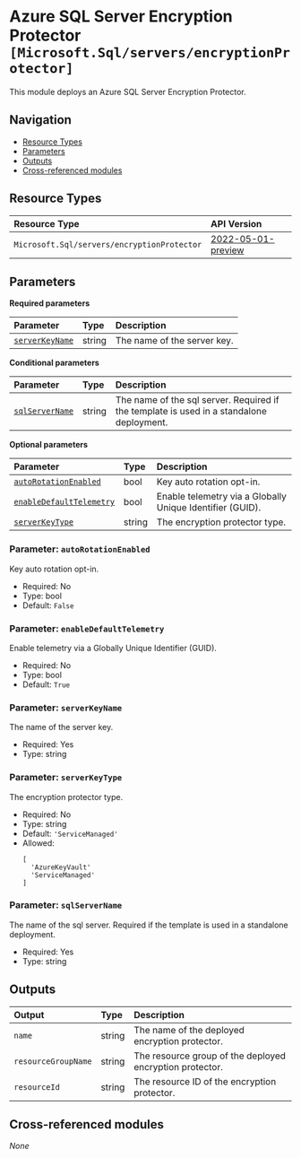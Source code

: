 # Azure SQL Server Encryption Protector `[Microsoft.Sql/servers/encryptionProtector]`

This module deploys an Azure SQL Server Encryption Protector.

## Navigation

- [Resource Types](#Resource-Types)
- [Parameters](#Parameters)
- [Outputs](#Outputs)
- [Cross-referenced modules](#Cross-referenced-modules)

## Resource Types

| Resource Type | API Version |
| :-- | :-- |
| `Microsoft.Sql/servers/encryptionProtector` | [2022-05-01-preview](https://learn.microsoft.com/en-us/azure/templates/Microsoft.Sql/2022-05-01-preview/servers/encryptionProtector) |

## Parameters

**Required parameters**

| Parameter | Type | Description |
| :-- | :-- | :-- |
| [`serverKeyName`](#parameter-serverkeyname) | string | The name of the server key. |

**Conditional parameters**

| Parameter | Type | Description |
| :-- | :-- | :-- |
| [`sqlServerName`](#parameter-sqlservername) | string | The name of the sql server. Required if the template is used in a standalone deployment. |

**Optional parameters**

| Parameter | Type | Description |
| :-- | :-- | :-- |
| [`autoRotationEnabled`](#parameter-autorotationenabled) | bool | Key auto rotation opt-in. |
| [`enableDefaultTelemetry`](#parameter-enabledefaulttelemetry) | bool | Enable telemetry via a Globally Unique Identifier (GUID). |
| [`serverKeyType`](#parameter-serverkeytype) | string | The encryption protector type. |

### Parameter: `autoRotationEnabled`

Key auto rotation opt-in.
- Required: No
- Type: bool
- Default: `False`

### Parameter: `enableDefaultTelemetry`

Enable telemetry via a Globally Unique Identifier (GUID).
- Required: No
- Type: bool
- Default: `True`

### Parameter: `serverKeyName`

The name of the server key.
- Required: Yes
- Type: string

### Parameter: `serverKeyType`

The encryption protector type.
- Required: No
- Type: string
- Default: `'ServiceManaged'`
- Allowed:
  ```Bicep
  [
    'AzureKeyVault'
    'ServiceManaged'
  ]
  ```

### Parameter: `sqlServerName`

The name of the sql server. Required if the template is used in a standalone deployment.
- Required: Yes
- Type: string


## Outputs

| Output | Type | Description |
| :-- | :-- | :-- |
| `name` | string | The name of the deployed encryption protector. |
| `resourceGroupName` | string | The resource group of the deployed encryption protector. |
| `resourceId` | string | The resource ID of the encryption protector. |

## Cross-referenced modules

_None_
